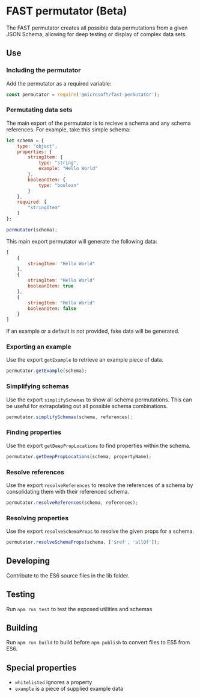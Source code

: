 # FAST permutator (Beta)
The FAST permutator creates all possible data permutations from a given JSON Schema, allowing for deep testing or display of complex data sets.

## Use
### Including the permutator
Add the permutator as a required variable:
```javascript
const permutator = require('@microsoft/fast-permutator');
```

### Permutating data sets
The main export of the permutator is to recieve a schema and any schema references. For example, take this simple schema:

```javascript
let schema = {
    type: "object",
    properties: {
        stringItem: {
            type: "string",
            example: "Hello World"
        },
        booleanItem: {
            type: "boolean"
        }
    },
    required: [
        "stringItem"
    ]
};

permutator(schema);
```

This main export permutator will generate the following data:

```javascript
[
    {
        stringItem: "Hello World"
    },
    {
        stringItem: "Hello World"
        booleanItem: true        
    },
    {
        stringItem: "Hello World"
        booleanItem: false        
    }
]
```

If an example or a default is not provided, fake data will be generated.

### Exporting an example
Use the export `getExample` to retrieve an example piece of data.

```javascript
permutator.getExample(schema);
```

### Simplifying schemas
Use the export `simplifySchemas` to show all schema permutations. This can be useful for extrapolating out all possible schema combinations.

```javascript
permutator.simplifySchemas(schema, references);
```

### Finding properties
Use the export `getDeepPropLocations` to find properties within the schema.

```javascript
permutator.getDeepPropLocations(schema, propertyName);
```

### Resolve references
Use the export `resolveReferences` to resolve the references of a schema by consolidating them with their referenced schema.

```javascript
permutator.resolveReferences(schema, references);
```

### Resolving properties
Use the export `resolveSchemaProps` to resolve the given props for a schema.

```javascript
permutator.resolveSchemaProps(schema, ['$ref', 'allOf']);
```

## Developing
Contribute to the ES6 source files in the lib folder.

## Testing
Run `npm run test` to test the exposed utilities and schemas

## Building
Run `npm run build` to build before `npm publish` to convert files to ES5 from ES6.

## Special properties
- `whitelisted` ignores a property
- `example` is a piece of supplied example data
